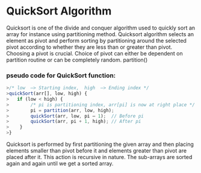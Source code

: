 # QuickSort Algorithm
Quicksort is one of the divide and conquer algorithm used to quickly sort an array for instance using partitioning method. Quicksort algorithm selects an element as pivot and perform sorting by partitioning around the selected pivot according to whether they are less than or greater than pivot. 
Choosing a pivot is crucial. Choice of pivot can either be dependent on partition routine or can be completely random. 
partition()

### pseudo code for QuickSort function:
```JavaScript
>/* low  –> Starting index,  high  –> Ending index */
>quickSort(arr[], low, high) {
>   if (low < high) {
>        /* pi is partitioning index, arr[pi] is now at right place */
>        pi = partition(arr, low, high);
>        quickSort(arr, low, pi – 1);  // Before pi
>        quickSort(arr, pi + 1, high); // After pi
>    }
>}
```

Quicksort is performed by first partitioning the given array and then placing elements smaller than pivot before it and elements greater than pivot are placed after it. This action is recursive in nature. The sub-arrays are sorted again and again until we get a sorted array. 
